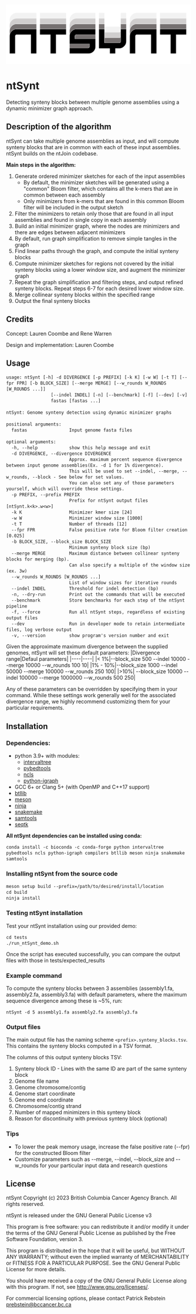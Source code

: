 ![Logo](https://github.com/bcgsc/ntSynt/blob/main/logo/ntsynt-logo.png)

# ntSynt

Detecting synteny blocks between multiple genome assemblies using a dynamic minimizer graph approach.

## Description of the algorithm

ntSynt can take multiple genome assemblies as input, and will compute synteny blocks that are in common with each of these input assemblies. ntSynt builds on the ntJoin codebase.

**Main steps in the algorithm:**
1. Generate ordered minimizer sketches for each of the input assemblies
    * By default, the minimizer sketches will be generated using a "common" Bloom filter, which contains all the k-mers that are in common between each assembly
    * Only minimizers from k-mers that are found in this common Bloom filter will be included in the output sketch
2. Filter the minimizers to retain only those that are found in all input assemblies and found in single copy in each assembly
3. Build an initial minimizer graph, where the nodes are minimizers and there are edges between adjacent minimizers
4. By default, run graph simplification to remove simple tangles in the graph
5. Find linear paths through the graph, and compute the initial synteny blocks
6. Compute minimizer sketches for regions not covered by the initial synteny blocks using a lower window size, and augment the minimizer graph
7. Repeat the graph simplification and filtering steps, and output refined synteny blocks. Repeat steps 6-7 for each desired lower window size.
8. Merge collinear synteny blocks within the specified range
9. Output the final synteny blocks

## Credits

Concept: Lauren Coombe and Rene Warren

Design and implementation: Lauren Coombe

## Usage

```
usage: ntSynt [-h] -d DIVERGENCE [-p PREFIX] [-k K] [-w W] [-t T] [--fpr FPR] [-b BLOCK_SIZE] [--merge MERGE] [--w_rounds W_ROUNDS [W_ROUNDS ...]]
                 [--indel INDEL] [-n] [--benchmark] [-f] [--dev] [-v]
                 fastas [fastas ...]

ntSynt: Genome synteny detection using dynamic minimizer graphs

positional arguments:
  fastas                Input genome fasta files

optional arguments:
  -h, --help            show this help message and exit
  -d DIVERGENCE, --divergence DIVERGENCE
                        Approx. maximum percent sequence divergence between input genome assemblies(Ex. -d 1 for 1% divergence).
                        This will be used to set --indel, --merge, --w_rounds, --block - See below for set values.
                        You can also set any of those parameters yourself, which will override these settings.
  -p PREFIX, --prefix PREFIX
                        Prefix for ntSynt output files [ntSynt.k<k>.w<w>]
  -k K                  Minimizer kmer size [24]
  -w W                  Minimizer window size [1000]
  -t T                  Number of threads [12]
  --fpr FPR             False positive rate for Bloom filter creation [0.025]
  -b BLOCK_SIZE, --block_size BLOCK_SIZE
                        Minimum synteny block size (bp)
  --merge MERGE         Maximum distance between collinear synteny blocks for merging (bp). 
                        Can also specify a multiple of the window size (ex. 3w)
  --w_rounds W_ROUNDS [W_ROUNDS ...]
                        List of window sizes for iterative rounds
  --indel INDEL         Threshold for indel detection (bp)
  -n, --dry-run         Print out the commands that will be executed
  --benchmark           Store benchmarks for each step of the ntSynt pipeline
  -f, --force           Run all ntSynt steps, regardless of existing output files
  --dev                 Run in developer mode to retain intermediate files, log verbose output
  -v, --version         show program's version number and exit
```
Given the approximate maximum divergence between the supplied genomes, ntSynt will set these default parameters:
|Divergence range|Defaul parameters|
|----|----|
|< 1%|--block_size 500 --indel 10000 --merge 10000 --w_rounds 100 10|
|1% - 10%|--block_size 1000 --indel 50000 --merge 100000 --w_rounds 250 100|
|>10%|	--block_size 10000 --indel 100000 --merge 1000000 --w_rounds 500 250|

Any of these parameters can be overridden by specifying them in your command. While these settings work generally well for the associated divergence range, we highly recommend customizing them for your particular requirements.

## Installation

### Dependencies:
- python 3.9+ with modules:
  - [intervaltree](https://github.com/chaimleib/intervaltree)
  - [pybedtools](https://daler.github.io/pybedtools/)
  - [ncls](https://github.com/pyranges/ncls)
  - [python-igraph](https://python.igraph.org/en/stable/)
- GCC 6+ or Clang 5+ (with OpenMP and C++17 support)
- [btllib](https://github.com/bcgsc/btllib)
- [meson](https://mesonbuild.com/)
- [ninja](https://ninja-build.org/)
- [snakemake](https://snakemake.readthedocs.io/en/stable/)
- [samtools](http://www.htslib.org/)
- [seqtk](https://github.com/lh3/seqtk)

**All ntSynt dependencies can be installed using conda:**
```
conda install -c bioconda -c conda-forge python intervaltree pybedtools ncls python-igraph compilers btllib meson ninja snakemake samtools
```

### Installing ntSynt from the source code
```
meson setup build --prefix=/path/to/desired/install/location
cd build
ninja install
```

### Testing ntSynt installation
Test your ntSynt installation using our provided demo:
```
cd tests
./run_ntSynt_demo.sh 
```
Once the script has executed successfully, you can compare the output files with those in tests/expected_results

### Example command
To compute the synteny blocks between 3 assemblies (assembly1.fa, assembly2.fa, assembly3.fa) with default parameters, where the maximum sequence divergence among these is ~5%, run:
```
ntSynt -d 5 assembly1.fa assembly2.fa assembly3.fa
```

### Output files
The main output file has the naming scheme `<prefix>.synteny_blocks.tsv`. This contains the synteny blocks computed in a TSV format.

The columns of this output synteny blocks TSV:
1. Synteny block ID - Lines with the same ID are part of the same synteny block
2. Genome file name
3. Genome chromosome/contig
4. Genome start coordinate
5. Genome end coordinate
6. Chromosome/contig strand
7. Number of mapped minimizers in this synteny block
8. Reason for discontinuity with previous synteny block (optional)

### Tips
- To lower the peak memory usage, increase the false positive rate (--fpr) for the constructed Bloom filter
- Customize parameters such as --merge, --indel, --block_size and --w_rounds for your particular input data and research questions

## License
ntSynt Copyright (c) 2023 British Columbia Cancer Agency Branch. All rights reserved.

ntSynt is released under the GNU General Public License v3

This program is free software: you can redistribute it and/or modify it under the terms of the GNU General Public License as published by the Free Software Foundation, version 3.

This program is distributed in the hope that it will be useful, but WITHOUT ANY WARRANTY; without even the implied warranty of MERCHANTABILITY or FITNESS FOR A PARTICULAR PURPOSE. See the GNU General Public License for more details.

You should have received a copy of the GNU General Public License along with this program. If not, see http://www.gnu.org/licenses/.

For commercial licensing options, please contact Patrick Rebstein prebstein@bccancer.bc.ca
